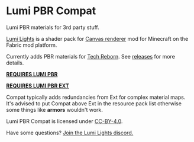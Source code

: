 # Lumi PBR Compat
Lumi PBR materials for 3rd party stuff.

[Lumi Lights](https://github.com/spiralhalo/LumiLightsPBR) is a shader pack for [Canvas renderer](https://github.com/grondag/canvas) mod for Minecraft on the Fabric mod platform.

Currently adds PBR materials for [Tech Reborn](https://www.curseforge.com/minecraft/mc-mods/techreborn). See [releases](https://github.com/spiralhalo/LumiPBRCompat/releases) for more details.

**[REQUIRES LUMI PBR](https://github.com/spiralhalo/LumiLightsPBR)**

**[REQUIRES LUMI PBR EXT](https://github.com/spiralhalo/LumiPBRExt)**

Compat typically adds redundancies from Ext for complex material maps. It's advised to put Compat above Ext in the resource pack list otherwise some things like **armors** wouldn't work.

Lumi PBR Compat is licensed under [CC-BY-4.0](https://creativecommons.org/licenses/by/4.0/).

Have some questions? [Join the Lumi Lights discord.](https://discord.gg/qcyBfhxkgk)
